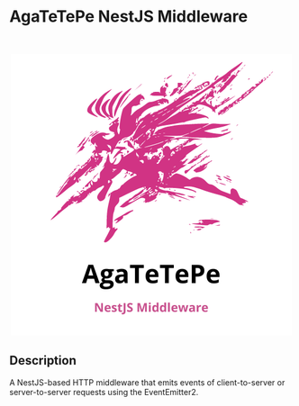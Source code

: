 # AgaTeTePe NestJS Middleware

<br />
<p align="center">
  <img src="./image/AgaTeTePe.png" alt="Pegasus Report Stream Logo">
</p>

## Description

A NestJS-based HTTP middleware that emits events of client-to-server or server-to-server requests using the EventEmitter2.

